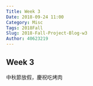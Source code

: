 ```yaml
---
Title: Week 3
Date: 2018-09-24 11:00
Category: Misc
Tags: 2018Fall
Slug: 2018-Fall-Project-Blog-w3
Author: 40623219
---
```


Week 3
----
中秋節放假，慶祝吃烤肉



